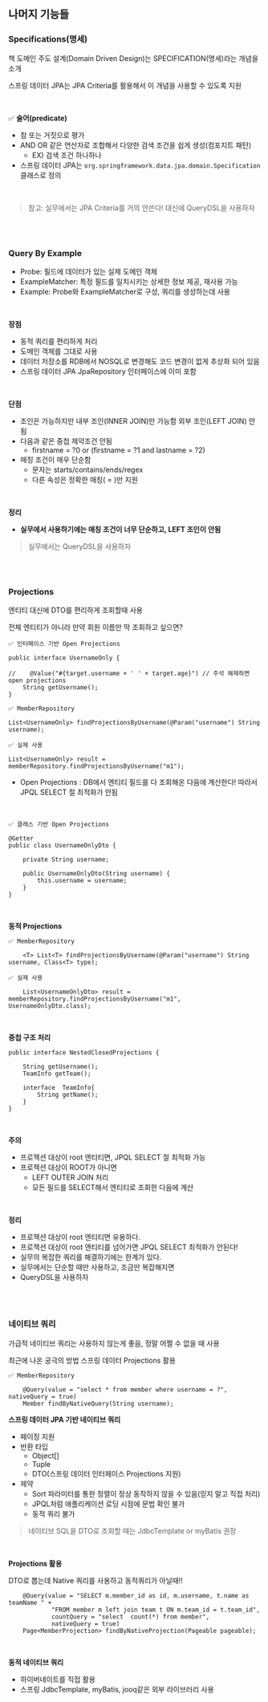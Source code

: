 ## 나머지 기능들

### Specifications(명세)

책 도메인 주도 설계(Domain Driven Design)는 SPECIFICATION(명세)라는 개념을 소개

스프링 데이터 JPA는 JPA Criteria를 활용해서 이 개념을 사용할 수 있도록 지원

<BR>

✅ **술어(predicate)**
- 참 또는 거짓으로 평가
- AND OR 같은 연산자로 조합해서 다양한 검색 조건을 쉽게 생성(컴포지트 패턴)
    - EX) 검색 조건 하나하나
- 스프링 데이터 JPA는 `org.springframework.data.jpa.domain.Specification` 클래스로 정의

<BR>

> 참고: 실무에서는 JPA Criteria를 거의 안쓴다! 대신에 QueryDSL을 사용하자

<br><Br>

### Query By Example

- Probe: 필드에 데이터가 있는 실제 도메인 객체
- ExampleMatcher: 특정 필드를 일치시키는 상세한 정보 제공, 재사용 가능
- Example: Probe와 ExampleMatcher로 구성, 쿼리를 생성하는데 사용

<br>

**장점**
- 동적 쿼리를 편리하게 처리
- 도메인 객체를 그대로 사용
- 데이터 저장소를 RDB에서 NOSQL로 변경해도 코드 변경이 없게 추상화 되어 있음
- 스프링 데이터 JPA JpaRepository 인터페이스에 이미 포함

<br>

**단점**
- 조인은 가능하지만 내부 조인(INNER JOIN)만 가능함 외부 조인(LEFT JOIN) 안됨
- 다음과 같은 중첩 제약조건 안됨
    - firstname = ?0 or (firstname = ?1 and lastname = ?2)
- 매칭 조건이 매우 단순함
    - 문자는 starts/contains/ends/regex
    - 다른 속성은 정확한 매칭( = )만 지원

<br>

**정리**
- **실무에서 사용하기에는 매칭 조건이 너무 단순하고, LEFT 조인이 안됨**
> 실무에서는 QueryDSL을 사용하자

<br><Br>

### Projections

엔티티 대신에 DTO를 편리하게 조회할때 사용

전체 엔티티가 아니라 만약 회원 이름만 딱 조회하고 싶으면?

```
✅ 인터페이스 기반 Open Projections

public interface UsernameOnly {

//    @Value("#{target.username + ' ' + target.age}") // 주석 해제하면 open projections
    String getUsername();
}

✅ MemberRepository

List<UsernameOnly> findProjectionsByUsername(@Param("username") String username);

✅ 실제 사용

List<UsernameOnly> result = memberRepository.findProjectionsByUsername("m1");

```
- Open Projections : DB에서 엔티티 필드를 다 조회해온 다음에 계산한다! 따라서 JPQL SELECT 절 최적화가 안됨

<br>

```
✅ 클래스 기반 Open Projections

@Getter
public class UsernameOnlyDto {

    private String username;

    public UsernameOnlyDto(String username) {
        this.username = username;
    }
}

```

<br>

**동적 Projections**
```
✅ MemberRepository

    <T> List<T> findProjectionsByUsername(@Param("username") String username, Class<T> type);

✅ 실제 사용

    List<UsernameOnlyDto> result = memberRepository.findProjectionsByUsername("m1", UsernameOnlyDto.class);
```

<br>

**중첩 구조 처리**
```
public interface NestedClosedProjections {

    String getUsername();
    TeamInfo getTeam();

    interface  TeamInfo{
        String getName();
    }
}
```

<br>


**주의**
- 프로젝션 대상이 root 엔티티면, JPQL SELECT 절 최적화 가능
- 프로젝션 대상이 ROOT가 아니면
    - LEFT OUTER JOIN 처리
    - 모든 필드를 SELECT해서 엔티티로 조회한 다음에 계산

<br>

**정리**
- 프로젝션 대상이 root 엔티티면 유용하다.
- 프로젝션 대상이 root 엔티티를 넘어가면 JPQL SELECT 최적화가 안된다!
- 실무의 복잡한 쿼리를 해결하기에는 한계가 있다.
- 실무에서는 단순할 때만 사용하고, 조금만 복잡해지면 
- QueryDSL을 사용하자

<br><Br>

### 네이티브 쿼리 

가급적 네이티브 쿼리는 사용하지 않는게 좋음, 정말 어쩔 수 없을 때 사용

최근에 나온 궁극의 방법 스프링 데이터 Projections 활용

```
✅ MemberRepository

    @Query(value = "select * from member where username = ?", nativeQuery = true)
    Member findByNativeQuery(String username);
```

**스프링 데이터 JPA 기반 네이티브 쿼리**
- 페이징 지원
- 반환 타입
    - Object[]
    - Tuple
    - DTO(스프링 데이터 인터페이스 Projections 지원)
- 제약
    - Sort 파라미터를 통한 정렬이 정상 동작하지 않을 수 있음(믿지 말고 직접 처리)
    - JPQL처럼 애플리케이션 로딩 시점에 문법 확인 불가
    - 동적 쿼리 불가

> 네이티브 SQL을 DTO로 조회할 때는 JdbcTemplate or myBatis 권장

<br>

**Projections 활용**

DTO로 뽑는데 Native 쿼리를 사용하고 동적쿼리가 아닐때!!

```
    @Query(value = "SELECT m.member_id as id, m.username, t.name as teamName " +
            "FROM member m left join team t ON m.team_id = t.team_id",
            countQuery = "select  count(*) from member",
            nativeQuery = true)
    Page<MemberProjection> findByNativeProjection(Pageable pageable);
```

<br>

**동적 네이티브 쿼리**
- 하이버네이트를 직접 활용
- 스프링 JdbcTemplate, myBatis, jooq같은 외부 라이브러리 사용


